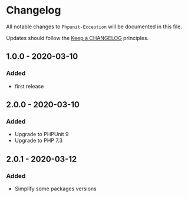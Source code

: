 # Changelog

All notable changes to `Phpunit-Exception` will be documented in this file.

Updates should follow the [Keep a CHANGELOG](http://keepachangelog.com/) principles.

## 1.0.0 - 2020-03-10

### Added

- first release

## 2.0.0 - 2020-03-10

### Added

- Upgrade to PHPUnit 9
- Upgrade to PHP 7.3

## 2.0.1 - 2020-03-12

### Added

- Simplify some packages versions
